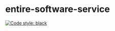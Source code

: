 # entire-software-service


[![Code style: black](https://img.shields.io/badge/code%20style-black-000000.svg)](https://github.com/psf/black)
